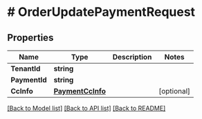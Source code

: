 # # OrderUpdatePaymentRequest


## Properties 


Name | Type | Description | Notes
------------ | ------------- | ------------- | -------------
**TenantId**| **string** |   |
**PaymentId**| **string** |   |
**CcInfo**| [**PaymentCcInfo**](PaymentCcInfo.md) |   | [optional]


[[Back to Model list]](../../README.md#models) [[Back to API list]](../../README.md#endpoints) [[Back to README]](../../README.md)

